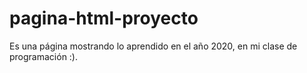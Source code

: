 # pagina-html-proyecto
Es una página mostrando lo aprendido en el año 2020, en mi clase de programación :).
